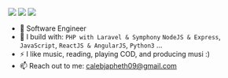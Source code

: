 [<img src="https://img.shields.io/badge/github-%2312100E.svg?&style=for-the-badge&logo=github&logoColor=white&color=black" />](https://github.com/calebjaph)
[<img src="https://img.shields.io/badge/instagram-%2312100E.svg?&style=for-the-badge&logo=instagram&color=405DE6" />](https://instagram.com/calebjaph) 
[<img src="https://img.shields.io/badge/linkedin-%230077B5.svg?&style=for-the-badge&logo=linkedin&logoColor=white" />](https://www.linkedin.com/in/calebjaph/)

- 🏢 Software Engineer
- 🧰 I build with: `PHP with Laravel & Symphony` `NodeJS & Express`, `JavaScript`, `ReactJS & AngularJS`, `Python3` ...
- ⚡ I like music, reading, playing COD, and producing musi :)
- 📫 Reach out to me: calebjapheth09@gmail.com
